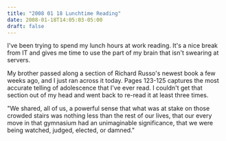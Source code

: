 ```yaml
---
title: "2008 01 18 Lunchtime Reading"
date: 2008-01-18T14:05:03-05:00
draft: false
---
```


I've been trying to spend my lunch hours at work reading. It's a nice break from IT and gives me time to use the part of my brain that isn't swearing at servers.

My brother passed along a section of Richard Russo's newest book a few weeks ago, and I just ran across it today. Pages 123-125 captures the most accurate telling of adolescence that I've ever read. I couldn't get that section out of my head and went back to re-read it at least three times.

"We shared, all of us, a powerful sense that what was at stake on those crowded stairs was nothing less than the rest of our lives, that our every move in that gymnasium had an unimaginable significance, that we were being watched, judged, elected, or damned."
